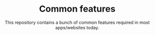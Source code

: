 <div align="center">
<h1>Common features</h1>
<p>This repository contains a bunch of common features required in most apps/websites today.</p>
</div>
